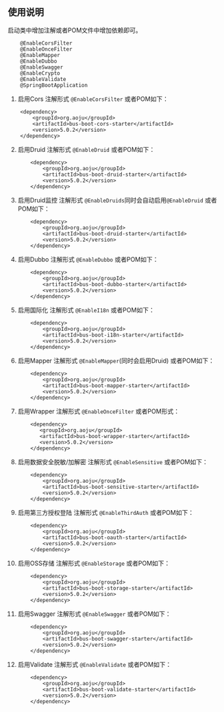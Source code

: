 ## 使用说明

启动类中增加注解或者POM文件中增加依赖即可。
```
    @EnableCorsFilter
    @EnableOnceFilter
    @EnableMapper
    @EnableDubbo
    @EnableSwagger
    @EnableCrypto
    @EnableValidate
    @SpringBootApplication
```
  
1. 启用Cors 注解形式 `@EnableCorsFilter` 或者POM如下：
  ``` 
      <dependency>
          <groupId>org.aoju</groupId>
          <artifactId>bus-boot-cors-starter</artifactId>
          <version>5.0.2</version>
      </dependency> 
  ```  

2. 启用Druid 注解形式 `@EnableDruid` 或者POM如下：
    ``` 
        <dependency>
            <groupId>org.aoju</groupId>
            <artifactId>bus-boot-druid-starter</artifactId>
            <version>5.0.2</version>
        </dependency>
    ```

3. 启用Druid监控 注解形式 `@EnableDruids`同时会自动启用`@EnableDruid` 或者POM如下：
    ``` 
        <dependency>
            <groupId>org.aoju</groupId>
            <artifactId>bus-boot-druid-starter</artifactId>
            <version>5.0.2</version>
        </dependency>
    ```
4. 启用Dubbo 注解形式 `@EnableDubbo` 或者POM如下：
    ``` 
        <dependency>
            <groupId>org.aoju</groupId>
            <artifactId>bus-boot-dubbo-starter</artifactId>
            <version>5.0.2</version>
        </dependency>
    ```      
   
5. 启用国际化 注解形式 `@EnableI18n` 或者POM如下：
    ``` 
        <dependency>
            <groupId>org.aoju</groupId>
            <artifactId>bus-boot-i18n-starter</artifactId>
            <version>5.0.2</version>
        </dependency>
    ```
     
6. 启用Mapper 注解形式 `@EnableMapper`(同时会启用Druid) 或者POM如下：
    ``` 
        <dependency>
            <groupId>org.aoju</groupId>
            <artifactId>bus-boot-mapper-starter</artifactId>
            <version>5.0.2</version>
        </dependency>
    ```
      
7. 启用Wrapper 注解形式 `@EnableOnceFilter` 或者POM形式：
    ``` 
        <dependency>
           <groupId>org.aoju</groupId>
           <artifactId>bus-boot-wrapper-starter</artifactId>
           <version>5.0.2</version> 
        </dependency> 
    ```
 
8. 启用数据安全脱敏/加解密 注解形式 `@EnableSensitive` 或者POM如下：
    ``` 
        <dependency>
            <groupId>org.aoju</groupId>
            <artifactId>bus-boot-sensitive-starter</artifactId>
            <version>5.0.2</version>
        </dependency>
    ```

8. 启用第三方授权登陆 注解形式 `@EnableThirdAuth` 或者POM如下：
   ``` 
       <dependency>
           <groupId>org.aoju</groupId>
           <artifactId>bus-boot-oauth-starter</artifactId>
           <version>5.0.2</version>
       </dependency>
   ```

9. 启用OSS存储 注解形式 `@EnableStorage` 或者POM如下：
    ``` 
        <dependency>
            <groupId>org.aoju</groupId>
            <artifactId>bus-boot-storage-starter</artifactId>
            <version>5.0.2</version>
        </dependency>
    ```
   
9. 启用Swagger 注解形式 `@EnableSwagger` 或者POM如下：
    ``` 
        <dependency>
            <groupId>org.aoju</groupId>
            <artifactId>bus-boot-swagger-starter</artifactId>
            <version>5.0.2</version>
        </dependency>
    ```
      
10. 启用Validate 注解形式 `@EnableValidate` 或者POM如下：
    ``` 
        <dependency>
            <groupId>org.aoju</groupId>
            <artifactId>bus-boot-validate-starter</artifactId>
            <version>5.0.2</version>
        </dependency>
    ```

